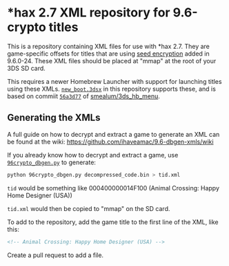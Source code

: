 # *hax 2.7 XML repository for 9.6-crypto titles
This is a repository containing XML files for use with *hax 2.7. They are game-specific offsets for titles that are using [seed encryption](https://3dbrew.org/wiki/Filesystem_services#SEEDDB) added in 9.6.0-24. These XML files should be placed at "mmap" at the root of your 3DS SD card.

This requires a newer Homebrew Launcher with support for launching titles using these XMLs. [`new_boot.3dsx`](https://github.com/ihaveamac/9.6-dbgen-xmls/blob/master/new_boot.3dsx) in this repository supports these, and is based on commiit [`56a3d77`](https://github.com/smealum/3ds_hb_menu/tree/56a3d771a3290c2fd8f2e2138e0e1610400beb26) of [smealum/3ds_hb_menu](https://github.com/smealum/3ds_hb_menu).

## Generating the XMLs

A full guide on how to decrypt and extract a game to generate an XML can be found at the wiki: https://github.com/ihaveamac/9.6-dbgen-xmls/wiki

If you already know how to decrypt and extract a game, use [`96crypto_dbgen.py`](https://github.com/smealum/ninjhax2.x/blob/master/scripts/96crypto_dbgen.py) to generate:
```bash
python 96crypto_dbgen.py decompressed_code.bin > tid.xml
```
`tid` would be something like 000400000014F100 (Animal Crossing: Happy Home Designer (USA))

`tid.xml` would then be copied to "mmap" on the SD card.

To add to the repository, add the game title to the first line of the XML, like this:
```xml
<!-- Animal Crossing: Happy Home Designer (USA) -->
```
Create a pull request to add a file.
